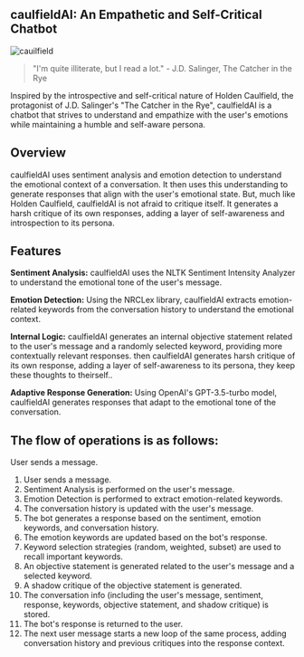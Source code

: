 ## caulfieldAI: An Empathetic and Self-Critical Chatbot

![cauilfield](https://github.com/EveryOneIsGross/caulfield/assets/23621140/083e2794-51b8-41bc-890c-0fed30e5f3d4)

> "I'm quite illiterate, but I read a lot." - J.D. Salinger, The Catcher in the Rye

Inspired by the introspective and self-critical nature of Holden Caulfield, the protagonist of J.D. Salinger's "The Catcher in the Rye", caulfieldAI is a chatbot that strives to understand and empathize with the user's emotions while maintaining a humble and self-aware persona.

## Overview

caulfieldAI uses sentiment analysis and emotion detection to understand the emotional context of a conversation. It then uses this understanding to generate responses that align with the user's emotional state. But, much like Holden Caulfield, caulfieldAI is not afraid to critique itself. It generates a harsh critique of its own responses, adding a layer of self-awareness and introspection to its persona.

## Features

**Sentiment Analysis:** caulfieldAI uses the NLTK Sentiment Intensity Analyzer to understand the emotional tone of the user's message.

**Emotion Detection:** Using the NRCLex library, caulfieldAI extracts emotion-related keywords from the conversation history to understand the emotional context.

**Internal Logic:** caulfieldAI generates an internal objective statement related to the user's message and a randomly selected keyword, providing more contextually relevant responses. then caulfieldAI generates harsh critique of its own response, adding a layer of self-awareness to its persona, they keep these thoughts to theirself..

**Adaptive Response Generation:** Using OpenAI's GPT-3.5-turbo model, caulfieldAI generates responses that adapt to the emotional tone of the conversation.

## The flow of operations is as follows:

User sends a message.
1. User sends a message.
2. Sentiment Analysis is performed on the user's message.
3. Emotion Detection is performed to extract emotion-related keywords.
4. The conversation history is updated with the user's message.
5. The bot generates a response based on the sentiment, emotion keywords, and conversation history.
6. The emotion keywords are updated based on the bot's response.
7. Keyword selection strategies (random, weighted, subset) are used to recall important keywords.
8. An objective statement is generated related to the user's message and a selected keyword.
9. A shadow critique of the objective statement is generated.
10. The conversation info (including the user's message, sentiment, response, keywords, objective statement, and shadow critique) is stored.
11. The bot's response is returned to the user.
12. The next user message starts a new loop of the same process, adding conversation history and previous critiques into the response context.


